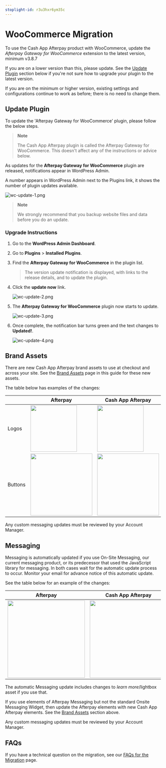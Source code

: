 ```yaml
---
stoplight-id: r3u3hxr6ym35c
---
```


# WooCommerce Migration

To use the Cash App Afterpay product with WooCommerce, update the *Afterpay Gateway for WooCommerce* extension to the latest version, minimum v3.8.7 

If you are on a lower version than this, please update. See the [Update Plugin](#update-plugin) section below if you're not sure how to upgrade your plugin to the latest version.

If you are on the minimum or higher version, existing settings and configurations continue to work as before; there is no need to change them.

## Update Plugin

To update the 'Afterpay Gateway for WooCommerce' plugin, please follow the below steps.

<!-- theme: info-->
> **Note**
>
> The Cash App Afterpay plugin is called the Afterpay Gateway for WooCommerce. This doesn't affect any of the instructions or advice below.

As updates for the **Afterpay Gateway for WooCommerce** plugin are released, notifications appear in WordPress Admin.

A number appears in WordPress Admin next to the Plugins link, it shows the number of plugin updates available.

![wc-update-1.png](../../assets/images/wc-update-1.png)

<!-- theme: info-->
> **Note**
>
> We strongly recommend that you backup website files and data before you do an update.

### Upgrade Instructions

1. Go to the **WordPress Admin Dashboard**.

2. Go to **Plugins** > **Installed Plugins**.

3. Find the **Afterpay Gateway for WooCommerce** in the plugin list.

    > The version update notification is displayed, with links to the release details, and to update the plugin.

4. Click the **update now** link.

    ![wc-update-2.png](../../assets/images/wc-update-2.png)

5. The **Afterpay Gateway for WooCommerce** plugin now starts to update.

    ![wc-update-3.png](../../assets/images/wc-update-3.png)

6. Once complete, the notification bar turns green and the text changes to **Updated!**.

    ![wc-update-4.png](../../assets/images/wc-update-4.png)

## Brand Assets

There are new Cash App Afterpay brand assets to use at checkout and across your site. See the [Brand Assets](../MARKETING/Brand-Assets.md) page in this guide for these new assets.

The table below has examples of the changes:

| | Afterpay | Cash App Afterpay |
-------|----------|---------
| Logos | <img src="../../assets/images/ap-logo-resized.png" style="all: unset; width: 150px;" /> | <img src="../../assets/images/caap-white-logo-resized.png" style="all: unset; width: 150px;" />
| Buttons | <img src="../../assets/images/ap-button.png" style="all: unset; width: 200px;" /> | <img src="../../assets/images/caap-button.png" style="all: unset; width: 200px;" /> |

Any custom messaging updates must be reviewed by your Account Manager.

## Messaging

Messaging is automatically updated if you use On-Site Messaging, our current messaging product, or its predecessor that used the JavaScript library for messaging. In both cases wait for the automatic update process to occur. Monitor your email for advance notice of this automatic update.

See the table below for an example of the changes:

| Afterpay | Cash App Afterpay
|----------|---------
| <img src="../../assets/images/ap-mess-2.png" style="all: unset; width: 250px;" /> | <img src="../../assets/images/caap-mess-1.png" style="all: unset; width: 250px;" /> |

The automatic Messaging update includes changes to *learn more*/lightbox asset if you use that.

If you use elements of Afterpay Messaging but not the standard Onsite Messaging Widget, then update the Afterpay elements with new Cash App Afterpay elements. See the [Brand Assets](#brand-assets) section above.

Any custom messaging updates must be reviewed by your Account Manager.

## FAQs

If you have a technical question on the migration, see our [FAQs for the Migration](faq-migration.md) page.